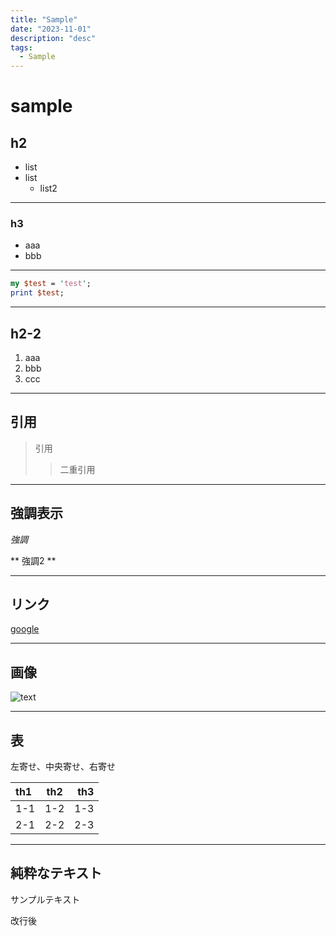 ```yaml
---
title: "Sample"
date: "2023-11-01"
description: "desc"
tags:
  - Sample
---
```


# sample

## h2
- list
- list
    - list2

---

### h3
* aaa
* bbb

---

```perl
my $test = 'test';
print $test;
```

---

## h2-2

1. aaa
1. bbb
1. ccc

---

## 引用
> 引用
> > 二重引用


---

## 強調表示

*強調*

** 強調2 **

---

## リンク

[google](http://google.com "alt")

---

## 画像

![text](blog.png "alt")

---

## 表

左寄せ、中央寄せ、右寄せ

| th1 | th2 | th3 |
|:-|:-:|-:|
| 1-1 | 1-2 | 1-3 |
| 2-1 | 2-2 | 2-3 |

---

## 純粋なテキスト

サンプルテキスト

改行後


